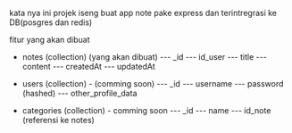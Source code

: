 kata nya ini projek iseng buat app note pake express dan terintregrasi ke DB(posgres dan redis)

fitur yang akan dibuat 

-  notes (collection) (yang akan dibuat)
--- _id
--- id_user
--- title
--- content
--- createdAt
--- updatedAt

- users (collection) - (comming soon)
--- _id
--- username
--- password (hashed)
--- other_profile_data

- categories (collection) - comming soon
--- _id
--- name
--- id_note (referensi ke notes)